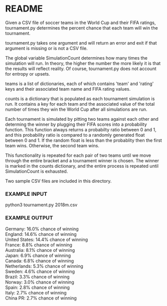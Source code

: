 # README

Given a CSV file of soccer teams in the World Cup and their FIFA ratings, tournament.py determines the percent chance that each team will win the tournament.

tournament.py takes one argument and will return an error and exit if that argument is missing or is not a CSV file.

The global variable SimulationCount determines how many times the simulation will run. In theory, the higher the number the more likely it is that the results will reflect reality. Of course, tournament.py does not account for entropy or upsets.

teams is a list of dictionaries, each of which contains 'team' and 'rating' keys and their associated team name and FIFA rating values.

counts is a dictionary that is populated as each tournament simulation is run. It contains a key for each team and the associated value of the total number of times they win the World Cup after all simulations are run.

Each tournament is simulated by pitting two teams against each other and determing the winner by plugging their FIFA scores into a probability function. This function always returns a probabilty ratio between 0 and 1, and this probability ratio is compared to a randomly generated float between 0 and 1. If the random float is less than the probablity then the first team wins. Otherwise, the second team wins.

This functionality is repeated for each pair of two teams until we move through the entire bracket and a tournament winner is chosen. The winner is marked in the counts dictionary, and the entire process is repeated until SimulationCount is exhausted.

Two sample CSV files are included in this directory.

### EXAMPLE INPUT

python3 tournament.py 2018m.csv

### EXAMPLE OUTPUT

Germany: 16.0% chance of winning  
England: 14.6% chance of winning  
United States: 14.4% chance of winning  
France: 8.8% chance of winning  
Australia: 8.1% chance of winning  
Japan: 6.9% chance of winning  
Canada: 6.8% chance of winning  
Netherlands: 5.3% chance of winning  
Sweden: 4.6% chance of winning  
Brazil: 3.3% chance of winning  
Norway: 3.0% chance of winning  
Spain: 2.8% chance of winning  
Italy: 2.7% chance of winning  
China PR: 2.7% chance of winning  
